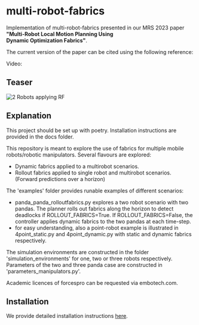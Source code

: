 # multi-robot-fabrics

Implementation of multi-robot-fabrics presented in our MRS 2023 paper **"Multi-Robot Local Motion Planning Using  
Dynamic Optimization Fabrics"**.

The current version of the paper can be cited using the following reference:

Video:

## Teaser
<img src="assets/video_rf_cv_2robots.gif" alt="2 Robots applying RF">

## Explanation
This project should be set up with poetry. Installation instructions are provided in the docs folder.

This repository is meant to explore the use of fabrics for multiple mobile robots/robotic manipulators.
Several flavours are explored:
- Dynamic fabrics applied to a multirobot scenarios. 
- Rollout fabrics applied to single robot and multirobot scenarios. (Forward predictions over a horizon)

The 'examples' folder provides runable examples of different scenarios:
- panda_panda_rolloutfabrics.py explores a two robot scenario with two pandas. 
    The planner rolls out fabrics along the horizon to detect deadlocks if ROLLOUT_FABRICS=True.
    If ROLLOUT_FABRICS=False, the controller applies dynamic fabrics to the two pandas at each time-step.
- for easy understanding, also a point-robot example is illustrated in 4point_static.py and 4point_dynamic.py with 
    static and dynamic fabrics respectively.

The simulation environments are constructed in the folder 'simulation_environments' for one, two or three robots respectively.
Parameters of the two and three panda case are constructed in 'parameters_manipulators.py'.

Academic licences of forcespro can be requested via embotech.com.

## Installation
We provide detailed installation instructions [here](docs/installation.md).
